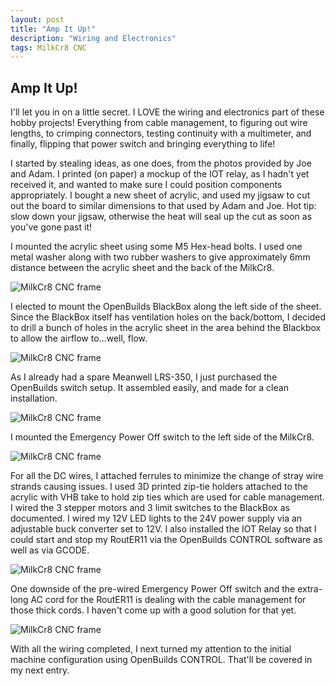 ```yaml
---
layout: post
title: "Amp It Up!"
description: "Wiring and Electronics"
tags: MilkCr8 CNC
---
```

## Amp It Up!

I'll let you in on a little secret.  I LOVE the wiring and electronics part of these hobby projects!  Everything from cable management, to figuring out wire lengths, to crimping connectors, testing continuity with a multimeter, and finally, flipping that power switch and bringing everything to life!

I started by stealing ideas, as one does, from the photos provided by Joe and Adam.  I printed (on paper) a mockup of the IOT relay, as I hadn't yet received it, and wanted to make sure I could position components appropriately.  I bought a new sheet of acrylic, and used my jigsaw to cut out the board to similar dimensions to that used by Adam and Joe.  Hot tip: slow down your jigsaw, otherwise the heat will seal up the cut as soon as you've gone past it!

I mounted the acrylic sheet using some M5 Hex-head bolts.  I used one metal washer along with two rubber washers to give approximately 6mm distance between the acrylic sheet and the back of the MilkCr8.

![MilkCr8 CNC frame](/assets/images/Electronics_Mount.jpeg)

I elected to mount the OpenBuilds BlackBox along the left side of the sheet.  Since the BlackBox itself has ventilation holes on the back/bottom, I decided to drill a bunch of holes in the acrylic sheet in the area behind the Blackbox to allow the airflow to...well, flow.

![MilkCr8 CNC frame](/assets/images/BlackBox_VentHoles.jpeg)

As I already had a spare Meanwell LRS-350, I just purchased the OpenBuilds switch setup.  It assembled easily, and made for a clean installation.

![MilkCr8 CNC frame](/assets/images/BlackBox_PowerKit.jpeg)

I mounted the Emergency Power Off switch to the left side of the MilkCr8.

![MilkCr8 CNC frame](/assets/images/MilkCr8_EPO.jpeg)

For all the DC wires, I attached ferrules to minimize the change of stray wire strands causing issues.  I used 3D printed zip-tie holders attached to the acrylic with VHB take to hold zip ties which are used for cable management.  I wired the 3 stepper motors and 3 limit switches to the BlackBox as documented.  I wired my 12V LED lights to the 24V power supply via an adjustable buck converter set to 12V.  I also installed the IOT Relay so that I could start and stop my RoutER11 via the OpenBuilds CONTROL software as well as via GCODE.

![MilkCr8 CNC frame](/assets/images/MilkCr8_Wiring.jpeg)

One downside of the pre-wired Emergency Power Off switch and the extra-long AC cord for the RoutER11 is dealing with the cable management for those thick cords.  I haven't come up with a good solution for that yet.

![MilkCr8 CNC frame](/assets/images/MilkCr8_Interior.jpeg)

With all the wiring completed, I next turned my attention to the initial machine configuration using OpenBuilds CONTROL.  That'll be covered in my next entry.
